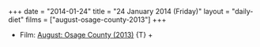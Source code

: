 +++
date = "2014-01-24"
title = "24 January 2014 (Friday)"
layout = "daily-diet"
films = ["august-osage-county-2013"]
+++


* Film: [August: Osage County (2013)](/films/august-osage-county-2013) {T} +